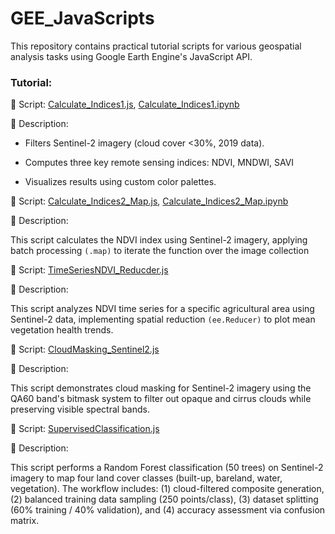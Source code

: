 # GEE_JavaScripts
This repository contains practical tutorial scripts for various geospatial analysis tasks using Google Earth Engine's JavaScript API. 

### Tutorial: 
📌 Script: [Calculate_Indices1.js](https://github.com/hbagh/GEE_JavaScripts/blob/main/GEE_JavaScript/Calculate_Indices1.js), [Calculate_Indices1.ipynb](https://github.com/hbagh/GEE_JavaScripts-Python/blob/main/GEE_Basic_Python/Calculate_Indices1.ipynb)

🔹 Description:

* Filters Sentinel-2 imagery (cloud cover <30%, 2019 data).

* Computes three key remote sensing indices: NDVI, MNDWI, SAVI 

* Visualizes results using custom color palettes.


📌 Script: [Calculate_Indices2_Map.js](https://github.com/hbagh/GEE_JavaScripts/blob/main/GEE_JavaScript/Calculate_Indices2_Map.js), [Calculate_Indices2_Map.ipynb](https://github.com/hbagh/GEE_JavaScripts-Python/blob/main/GEE_Basic_Python/Calculate_Indices2_Map.ipynb)

🔹 Description:

This script calculates the NDVI index using Sentinel-2 imagery, applying batch processing `(.map)` to iterate the function over the image collection 


📌 Script: [TimeSeriesNDVI_Reducder.js](https://github.com/hbagh/GEE_JavaScripts/blob/main/GEE_JavaScript/TimeSeriesNDVI_Reducder.js)

🔹 Description:

This script analyzes NDVI time series for a specific agricultural area using Sentinel-2 data, implementing spatial reduction  `(ee.Reducer)` to plot mean vegetation health trends.


📌 Script: [CloudMasking_Sentinel2.js](https://github.com/hbagh/GEE_JavaScripts/blob/main/GEE_JavaScript/CloudMasking_Sentinel2.js)

🔹 Description:

This script demonstrates cloud masking for Sentinel-2 imagery using the QA60 band's bitmask system to filter out opaque and cirrus clouds while preserving visible spectral bands.


📌 Script: [SupervisedClassification.js](https://github.com/hbagh/GEE_JavaScripts/blob/main/GEE_JavaScript/SupervisedClassification.js)

🔹 Description:

This script performs a Random Forest classification (50 trees) on Sentinel-2 imagery to map four land cover classes (built-up, bareland, water, vegetation). The workflow includes: (1) cloud-filtered composite generation, (2) balanced training data sampling (250 points/class), (3) dataset splitting (60% training / 40% validation), and (4) accuracy assessment via confusion matrix. 